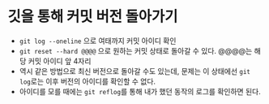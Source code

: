 # 깃을 통해 커밋 버전 돌아가기
- `git log --oneline` 으로 여태까지 커밋 아이디 확인
- `git reset --hard @@@@` 으로 원하는 커밋 상태로 돌아갈 수 있다. @@@@는 해당 커밋 아이디 앞 4자리
- 역시 같은 방법으로 최신 버전으로 돌아갈 수도 있는데, 문제는 이 상태에선 `git log`로는 이후 버전의 아이디를 확인할 수 없다.
- 아이디를 모를 때에는 `git reflog`를 통해 내가 했던 동작의 로그를 확인하면 된다.